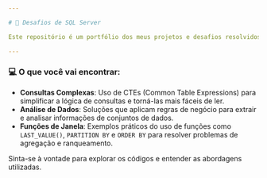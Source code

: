 ```yaml
---

# 📂 Desafios de SQL Server

Este repositório é um portfólio dos meus projetos e desafios resolvidos em **SQL Server**. Ele demonstra minha habilidade em trabalhar com dados e criar soluções eficientes para problemas de negócio.

---
```


### 💻 O que você vai encontrar:

* **Consultas Complexas**: Uso de CTEs (Common Table Expressions) para simplificar a lógica de consultas e torná-las mais fáceis de ler.
* **Análise de Dados**: Soluções que aplicam regras de negócio para extrair e analisar informações de conjuntos de dados.
* **Funções de Janela**: Exemplos práticos do uso de funções como `LAST_VALUE()`, `PARTITION BY` e `ORDER BY` para resolver problemas de agregação e ranqueamento.

Sinta-se à vontade para explorar os códigos e entender as abordagens utilizadas.

